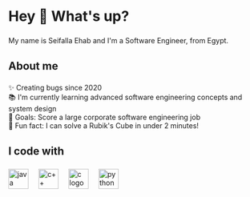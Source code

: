 <h1 align="left">Hey 👋 What's up?</h1>

###

<p align="left">My name is Seifalla Ehab and I'm a Software Engineer, from Egypt.</p>

###

<h2 align="left">About me</h2>

###

<p align="left">✨ Creating bugs since 2020<br>📚 I'm currently learning advanced software engineering concepts and system design<br>🎯 Goals: Score a large corporate software engineering job<br>🎲 Fun fact: I can solve a Rubik's Cube in under 2 minutes!</p>

###

<h2 align="left">I code with</h2>

###

<div align="left">
  <img src="https://cdn.jsdelivr.net/gh/devicons/devicon/icons/java/java-original.svg" height="40" alt="java logo"  />
  <img width="12" />
  <img src="https://cdn.jsdelivr.net/gh/devicons/devicon/icons/cplusplus/cplusplus-original.svg" height="40" alt="c++ logo"  />
  <img width="12" />
  <img src="https://cdn.jsdelivr.net/gh/devicons/devicon/icons/c/c-original.svg" height="40" alt="c logo"  />
  <img width="12" />
  <img src="https://cdn.jsdelivr.net/gh/devicons/devicon/icons/python/python-original.svg" height="40" alt="python logo"  />
</div>
